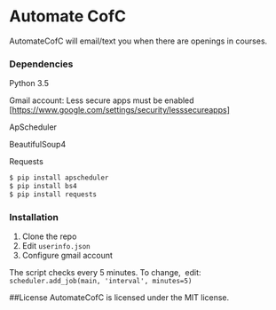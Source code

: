 # Automate CofC
AutomateCofC will email/text you when there are openings in courses.

### Dependencies
Python 3.5

Gmail account: Less secure apps must be enabled [https://www.google.com/settings/security/lesssecureapps]

ApScheduler

BeautifulSoup4

Requests 
```sh
$ pip install apscheduler
$ pip install bs4
$ pip install requests
```

### Installation
1. Clone the repo
2. Edit `userinfo.json`
3. Configure gmail account

The script checks every 5 minutes. To change, 
edit: `scheduler.add_job(main, 'interval', minutes=5)`

##License
AutomateCofC is licensed under the MIT license.

